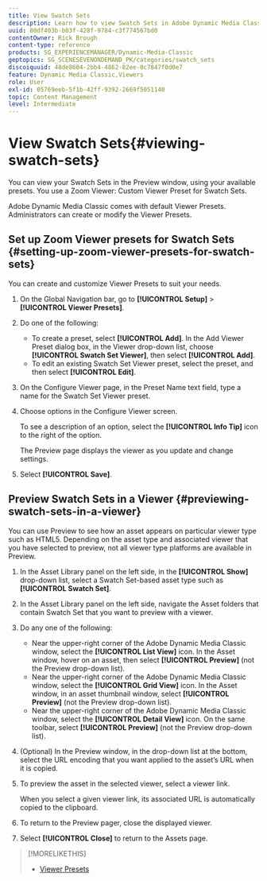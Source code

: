 ```yaml
---
title: View Swatch Sets
description: Learn how to view Swatch Sets in Adobe Dynamic Media Classic.
uuid: 80df403b-b03f-428f-9784-c3f774567bd0
contentOwner: Rick Brough
content-type: reference
products: SG_EXPERIENCEMANAGER/Dynamic-Media-Classic
geptopics: SG_SCENESEVENONDEMAND_PK/categories/swatch_sets
discoiquuid: 48de8604-2bb4-4862-82ee-0c7847f0d0e7
feature: Dynamic Media Classic,Viewers
role: User
exl-id: 05769eeb-5f1b-42ff-9392-2669f5051140
topic: Content Management
level: Intermediate
---
```

# View Swatch Sets{#viewing-swatch-sets}

You can view your Swatch Sets in the Preview window, using your available presets. You use a Zoom Viewer: Custom Viewer Preset for Swatch Sets.

Adobe Dynamic Media Classic comes with default Viewer Presets. Administrators can create or modify the Viewer Presets.

## Set up Zoom Viewer presets for Swatch Sets {#setting-up-zoom-viewer-presets-for-swatch-sets}

You can create and customize Viewer Presets to suit your needs.

1. On the Global Navigation bar, go to **[!UICONTROL Setup]** > **[!UICONTROL Viewer Presets]**.
1. Do one of the following:

    * To create a preset, select **[!UICONTROL Add]**. In the Add Viewer Preset dialog box, in the Viewer drop-down list, choose **[!UICONTROL Swatch Set Viewer]**, then select **[!UICONTROL Add]**.
    * To edit an existing Swatch Set Viewer preset, select the preset, and then select **[!UICONTROL Edit]**.

1. On the Configure Viewer page, in the Preset Name text field, type a name for the Swatch Set Viewer preset.
1. Choose options in the Configure Viewer screen.

   To see a description of an option, select the **[!UICONTROL Info Tip]** icon to the right of the option.

   The Preview page displays the viewer as you update and change settings.

1. Select **[!UICONTROL Save]**.

## Preview Swatch Sets in a Viewer {#previewing-swatch-sets-in-a-viewer}

You can use Preview to see how an asset appears on particular viewer type such as HTML5. Depending on the asset type and associated viewer that you have selected to preview, not all viewer type platforms are available in Preview.

1. In the Asset Library panel on the left side, in the **[!UICONTROL Show]** drop-down list, select a Swatch Set-based asset type such as **[!UICONTROL Swatch Set]**.
1. In the Asset Library panel on the left side, navigate the Asset folders that contain Swatch Set that you want to preview with a viewer.
1. Do any one of the following:

    * Near the upper-right corner of the Adobe Dynamic Media Classic window, select the **[!UICONTROL List View]** icon. In the Asset window, hover on an asset, then select **[!UICONTROL Preview]** (not the Preview drop-down list).
    * Near the upper-right corner of the Adobe Dynamic Media Classic window, select the **[!UICONTROL Grid View]** icon. In the Asset window, in an asset thumbnail window, select **[!UICONTROL Preview]** (not the Preview drop-down list).
    * Near the upper-right corner of the Adobe Dynamic Media Classic window, select the **[!UICONTROL Detail View]** icon. On the same toolbar, select **[!UICONTROL Preview]** (not the Preview drop-down list).

1. (Optional) In the Preview window, in the drop-down list at the bottom, select the URL encoding that you want applied to the asset’s URL when it is copied.
1. To preview the asset in the selected viewer, select a viewer link.

   When you select a given viewer link, its associated URL is automatically copied to the clipboard.

1. To return to the Preview pager, close the displayed viewer.
1. Select **[!UICONTROL Close]** to return to the Assets page.

>[!MORELIKETHIS]
>
>* [Viewer Presets](application-setup.md#viewer_presets)
